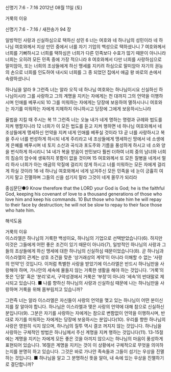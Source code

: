 신명기 7:6 - 7:16 
2012년 08월 11일 (토)

거룩의 이유



신명기 7:6 - 7:16 / 새찬송가 94 장


일방적인 사랑과 신실하심으로 택하신 성민
6 너는 여호와 네 하나님의 성민이라 네 하나님 여호와께서 지상 만민 중에서 너를 자기 기업의 백성으로 택하셨나니 7 여호와께서 너희를 기뻐하시고 너희를 택하심은 너희가 다른 민족보다 수효가 많기 때문이 아니니라 너희는 오히려 모든 민족 중에 가장 적으니라 8 여호와께서 다만 너희를 사랑하심으로 말미암아, 또는 너희의 조상들에게 하신 맹세를 지키려 하심으로 말미암아 자기의 권능의 손으로 너희를 인도하여 내시되 너희를 그 종 되었던 집에서 애굽 왕 바로의 손에서 속량하셨나니

하나님을 알라
9 그런즉 너는 알라 오직 네 하나님 여호와는 하나님이시요 신실하신 하나님이시라 그를 사랑하고 그의 계명을 지키는 자에게는 천 대까지 그의 언약을 이행하시며 인애를 베푸시되 10 그를 미워하는 자에게는 당장에 보응하여 멸하시나니 여호와는 자기를 미워하는 자에게 지체하지 아니하시고 당장에 그에게 보응하시느니라

율법을 지킬 때 주시는 복
11 그런즉 너는 오늘 내가 네게 명하는 명령과 규례와 법도를 지켜 행할지니라 12 너희가 이 모든 법도를 듣고 지켜 행하면 네 하나님 여호와께서 네 조상들에게 맹세하신 언약을 지켜 네게 인애를 베푸실 것이라 13 곧 너를 사랑하시고 복을 주사 너를 번성하게 하시되 네게 주리라고 네 조상들에게 맹세하신 땅에서 네 소생에게 은혜를 베푸시며 네 토지 소산과 곡식과 포도주와 기름을 풍성하게 하시고 네 소와 양을 번식하게 하시리니 14 네가 복을 받음이 만민보다 훨씬 더하여 너희 중의 남녀와 너희의 짐승의 암수에 생육하지 못함이 없을 것이며 15 여호와께서 또 모든 질병을 네게서 멀리 하사 너희가 아는 애굽의 악질에 걸리지 않게 하시고 너를 미워하는 모든 자에게 걸리게 하실 것이라 16 네 하나님 여호와께서 네게 넘겨주신 모든 민족을 네 눈이 긍휼히 여기지 말고 진멸하며 그들의 신을 섬기지 말라 그것이 네게 올무가 되리라

중심문단●9 Know therefore that the LORD your God is God; he is the faithful God, keeping his covenant of love to a thousand generations of those who love him and keep his commands. 10 But those who hate him he will repay to their face by destruction; he will not be slow to repay to their face those who hate him.

해석도움





거룩의 이유  
이스라엘은 하나님의 거룩한 백성이요, 하나님의 기업으로 선택받았습니다(6). 하지만 이것은 그들에게 어떤 좋은 조건이 있기 때문이 아니라(7), 일방적인 하나님의 사랑과 그들의 조상들에게 하신 맹세에 대한 하나님의 신실하심 때문이었습니다(8). 곧 하나님과 이스라엘의 관계는 상호 조건을 맞춘 ‘상거래상의 계약’이 아니라 이해할 수 없는 ‘사랑의 언약’인 것입니다. 이처럼 특별한 사랑을 받았기에 이스라엘은 반드시 하나님만을 사랑해야 하며, 가나안의 세속에 물들지 않는 거룩한 생활을 해야 하는 것입니다. ‘거룩’의 뜻은 ‘단절’ 혹은 ‘분리’로서, 구약성경에서 거룩은 ‘부정’이 아니라 ‘세속’의 반대말로 제시되고 있습니다.
■ 나를 향하신 하나님의 사랑과 신실하심 때문에 나는 하나님만을 사랑하며 거룩을 위해 몸부림치고 있습니까?

그런즉 너는 알라  이스라엘은 자신들이 사랑의 언약을 맺고 있는 하나님이 어떤 분이신지를 잘 알아야 합니다. 하나님은 이스라엘과 맺은 사랑의 언약에 대해 참으로 신실하신 분입니다(9). 그분은 자기를 사랑하는 자에게는 참으로 변함없이 언약을 이행하시며, 반대로 자기를 미워하는 자에게는 당장에 보응하시는 분입니다(10). 우리를 향한 하나님의 사랑은 영원히 식지 않으며, 하나님의 질투 역시 결코 꺼지지 않는 것입니다. 하나님을 사랑하는 구체적인 방법은 하나님께서 주신 계명을 지켜 행하는 것입니다(11). 13-15절에는 계명을 지키는 자에게 모든 좋은 것을 아끼지 않으시는 하나님의 마음이 풍성하게 표현되어 있습니다. 16절은 계명을 지키는 것이 이 상황에서 구체적으로 무엇을 의미하는지를 분명히 하고 있습니다. 그것은 바로 가나안 족속들과 그들이 섬기는 우상을 진멸하는 것입니다.
■ 하나님을 알고 그 분명하신 뜻을 알아, 내 속에 있는 우상을 진멸하기로 결단합니까?